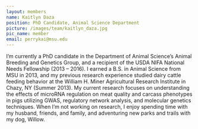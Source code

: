 ```yaml
---
layout: members
name: Kaitlyn Daza
position: PhD Candidate, Animal Science Department 
picture: /images/team/kaitlyn_daza.jpg
pic_name: member
email: perrykai@msu.edu
---
```


I’m currently a PhD candidate in the Department of Animal Science’s Animal Breeding and Genetics Group, and a recipient of the USDA NIFA National Needs Fellowship (2013 – 2016). I earned a B.S. in Animal Science from MSU in 2013, and my previous research experience studied dairy cattle feeding behavior at the William H. Miner Agricultural Research Institute in Chazy, NY (Summer 2013). My current research focuses on understanding the effects of microRNA regulation on meat quality and carcass phenotypes in pigs utilizing GWAS, regulatory network analysis, and molecular genetics techniques. When I’m not working on research, I enjoy spending time with my husband, friends, and family, and adventuring new parks and trails with my dog, Willow. 
